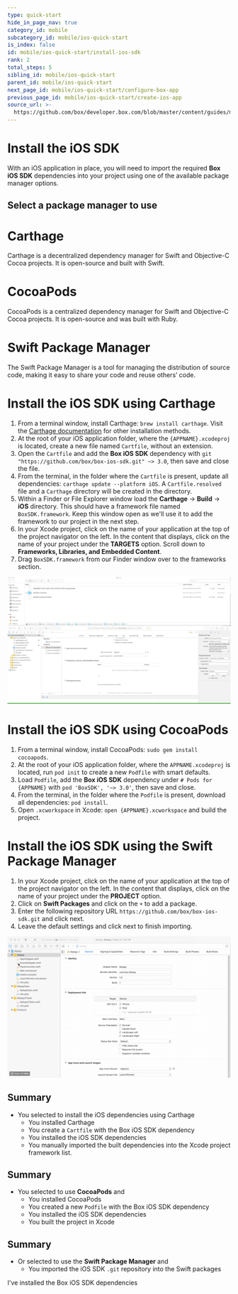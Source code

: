 ```yaml
---
type: quick-start
hide_in_page_nav: true
category_id: mobile
subcategory_id: mobile/ios-quick-start
is_index: false
id: mobile/ios-quick-start/install-ios-sdk
rank: 2
total_steps: 5
sibling_id: mobile/ios-quick-start
parent_id: mobile/ios-quick-start
next_page_id: mobile/ios-quick-start/configure-box-app
previous_page_id: mobile/ios-quick-start/create-ios-app
source_url: >-
  https://github.com/box/developer.box.com/blob/master/content/guides/mobile/ios-quick-start/2-install-ios-sdk.md
---
```


# Install the iOS SDK

With an iOS application in place, you will need to import the required **Box
iOS SDK** dependencies into your project using one of the available package
manager options.

## Select a package manager to use

<Grid columns='3'>

<Choose option='ios.pm_type' value='carthage' color='blue'>

# Carthage

Carthage is a decentralized dependency manager for Swift
and Objective-C Cocoa projects. It is open-source and built
with Swift.

</Choose>

<Choose option='ios.pm_type' value='cocoapods' color='none'>

# CocoaPods

CocoaPods is a centralized dependency manager for Swift and
Objective-C Cocoa projects. It is open-source and was built
with Ruby.

</Choose>

<Choose option='ios.pm_type' value='swift' color='blue'>

# Swift Package Manager

The Swift Package Manager is a tool for managing the distribution
of source code, making it easy to share your code and reuse
others’ code.

</Choose>

</Grid>

<Choice option='ios.pm_type' value='carthage' color='blue'>

# Install the iOS SDK using Carthage

1. From a terminal window, install Carthage: `brew install carthage`.
Visit the [Carthage documentation][carthage-docs]
for other installation methods.
2. At the root of your iOS application folder, where the `{APPNAME}.xcodeproj`
is located, create a new file named `Cartfile`, without an extension.
3. Open the `Cartfile` and add the **Box iOS SDK** dependency with
`git "https://github.com/box/box-ios-sdk.git" ~> 3.0`, then save and close
the file.
4. From the terminal, in the folder where the `Cartfile` is present, update
all dependencies: `carthage update --platform iOS`. A `Cartfile.resolved`
file and a `Carthage` directory will be created in the directory.
5. Within a Finder or File Explorer window load the **Carthage** -> **Build**
-> **iOS** directory. This should have a framework file named
`BoxSDK.framework`. Keep this window open as we'll use it to add the
framework to our project in the next step.
6. In your Xcode project, click on the name of your application at the top of
the project navigator on the left. In the content that displays, click on
the name of your project under the **TARGETS** option. Scroll down to
**Frameworks, Libraries, and Embedded Content**. 
7. Drag `BoxSDK.framework` from our Finder window over to the frameworks
section.

<ImageFrame center shadow>

![Add framework to project](./framework-carthage-add.gif)

</ImageFrame>

</Choice>

<Choice option='ios.pm_type' value='cocoapods' color='blue'>

# Install the iOS SDK using CocoaPods

1. From a terminal window, install CocoaPods: `sudo gem install cocoapods`.
2. At the root of your iOS application folder, where the `APPNAME.xcodeproj`
is located, run `pod init` to create a new `Podfile` with smart defaults.
3. Load `Podfile`, add the **Box iOS SDK** dependency under
`# Pods for {APPNAME}` with `pod 'BoxSDK', '~> 3.0'`, then save and close.
4. From the terminal, in the folder where the `Podfile` is present, download
all dependencies: `pod install`.
5. Open `.xcworkspace` in Xcode: `open {APPNAME}.xcworkspace` and build the
project.

</Choice>

<Choice option='ios.pm_type' value='swift' color='blue'>

# Install the iOS SDK using the Swift Package Manager

1. In your Xcode project, click on the name of your application at the top of
the project navigator on the left. In the content that displays, click on
the name of your project under the **PROJECT** option.
2. Click on **Swift Packages** and click on the `+` to add a package.
3. Enter the following repository URL
`https://github.com/box/box-ios-sdk.git` and click next.
4. Leave the default settings and click next to finish importing.

<ImageFrame center shadow>

![Add framework to project](./import-sdk-spm.gif)

</ImageFrame>

</Choice>

<Choice option='ios.pm_type' value='carthage' color='none'>

## Summary

* You selected to install the iOS dependencies using Carthage
  * You installed Carthage
  * You create a `Cartfile` with the Box iOS SDK dependency
  * You installed the iOS SDK dependencies
  * You manually imported the built dependencies into the Xcode project
    framework list.

</Choice>
<Choice option='ios.pm_type' value='cocoapods' color='none'>

## Summary

* You selected to use **CocoaPods** and
  * You installed CocoaPods
  * You created a new `Podfile` with the Box iOS SDK dependency
  * You installed the iOS SDK dependencies
  * You built the project in Xcode

</Choice>

<Choice option='ios.pm_type' value='swift' color='none'>

## Summary

* Or selected to use the **Swift Package Manager** and
  * You imported the iOS SDK `.git` repository into the Swift packages

</Choice>

<Observe option='ios.pm_type' value='carthage,cocoapods,swift'>
<Next>

I've installed the Box iOS SDK dependencies

</Next>

</Observe>

[carthage-docs]: https://github.com/Carthage/Carthage#installing-carthage
